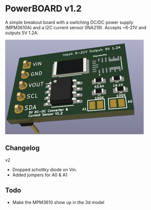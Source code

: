 PowerBOARD v1.2
===============

A simple breakout board with a switching DC/DC power supply (MPM3610A) and a I2C current sensor (INA219). Accepts ~6-21V and outputs 5V 1.2A.


![3D model of power board](photos/3dmodel_12_11_22_v1.2.png)

Changelog
-----

v2
* Dropped schottky diode on Vin.
* Added jumpers for A0 & A1


Todo
----
* Make the MPM3610 show up in the 3d model
